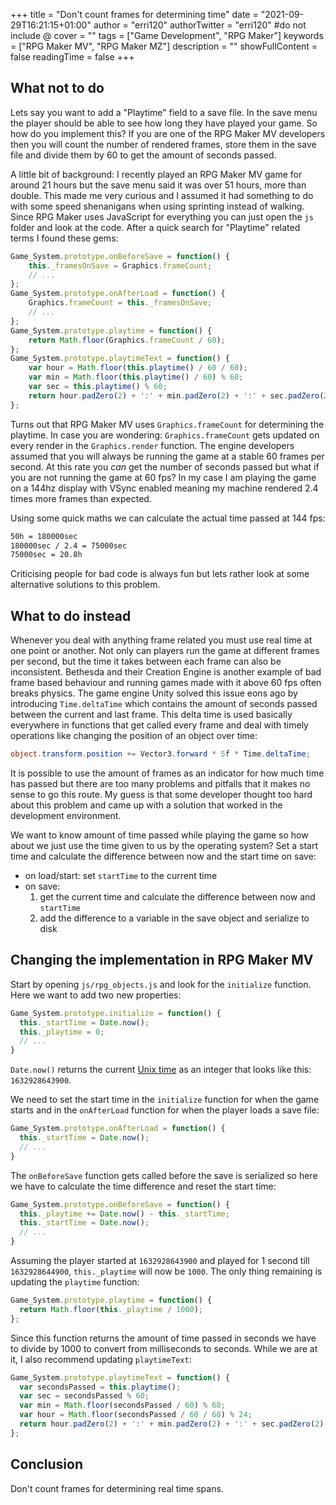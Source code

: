+++
title = "Don't count frames for determining time"
date = "2021-09-29T16:21:15+01:00"
author = "erri120"
authorTwitter = "erri120" #do not include @
cover = ""
tags = ["Game Development", "RPG Maker"]
keywords = ["RPG Maker MV", "RPG Maker MZ"]
description = ""
showFullContent = false
readingTime = false
+++

## What not to do

Lets say you want to add a "Playtime" field to a save file. In the save menu the player should be able to see how long they have played your game. So how do you implement this? If you are one of the RPG Maker MV developers then you will count the number of rendered frames, store them in the save file and divide them by 60 to get the amount of seconds passed.

A little bit of background: I recently played an RPG Maker MV game for around 21 hours but the save menu said it was over 51 hours, more than double. This made me very curious and I assumed it had something to do with some speed shenanigans when using sprinting instead of walking. Since RPG Maker uses JavaScript for everything you can just open the `js` folder and look at the code. After a quick search for "Playtime" related terms I found these gems:

```javascript
Game_System.prototype.onBeforeSave = function() {
    this._framesOnSave = Graphics.frameCount;
    // ...
};
Game_System.prototype.onAfterLoad = function() {
    Graphics.frameCount = this._framesOnSave;
    // ...
};
Game_System.prototype.playtime = function() {
    return Math.floor(Graphics.frameCount / 60);
};
Game_System.prototype.playtimeText = function() {
    var hour = Math.floor(this.playtime() / 60 / 60);
    var min = Math.floor(this.playtime() / 60) % 60;
    var sec = this.playtime() % 60;
    return hour.padZero(2) + ':' + min.padZero(2) + ':' + sec.padZero(2);
};
```

Turns out that RPG Maker MV uses `Graphics.frameCount` for determining the playtime. In case you are wondering: `Graphics.frameCount` gets updated on every render in the `Graphics.render` function. The engine developers assumed that you will always be running the game at a stable 60 frames per second. At this rate you _can_ get the number of seconds passed but what if you are not running the game at 60 fps? In my case I am playing the game on a 144hz display with VSync enabled meaning my machine rendered 2.4 times more frames than expected.

Using some quick maths we can calculate the actual time passed at 144 fps:

```txt
50h = 180000sec
180000sec / 2.4 = 75000sec
75000sec = 20.8h
```

Criticising people for bad code is always fun but lets rather look at some alternative solutions to this problem.

## What to do instead

Whenever you deal with anything frame related you must use real time at one point or another. Not only can players run the game at different frames per second, but the time it takes between each frame can also be inconsistent. Bethesda and their Creation Engine is another example of bad frame based behaviour and running games made with it above 60 fps often breaks physics. The game engine Unity solved this issue eons ago by introducing `Time.deltaTime` which contains the amount of seconds passed between the current and last frame. This delta time is used basically everywhere in functions that get called every frame and deal with timely operations like changing the position of an object over time:

```csharp
object.transform.position += Vector3.forward * 5f * Time.deltaTime;
```

It is possible to use the amount of frames as an indicator for how much time has passed but there are too many problems and pitfalls that it makes no sense to go this route. My guess is that some developer thought too hard about this problem and came up with a solution that worked in the development environment.

We want to know amount of time passed while playing the game so how about we just use the time given to us by the operating system? Set a start time and calculate the difference between now and the start time on save:

- on load/start: set `startTime` to the current time
- on save:
  1) get the current time and calculate the difference between now and `startTime`
  2) add the difference to a variable in the save object and serialize to disk

## Changing the implementation in RPG Maker MV

Start by opening `js/rpg_objects.js` and look for the `initialize` function. Here we want to add two new properties:

```javascript
Game_System.prototype.initialize = function() {
  this._startTime = Date.now();
  this._playtime = 0;
  // ...
}
```

`Date.now()` returns the current [Unix time](https://currentmillis.com/) as an integer that looks like this: `1632928643900`.

We need to set the start time in the `initialize` function for when the game starts and in the `onAfterLoad` function for when the player loads a save file:

```javascript
Game_System.prototype.onAfterLoad = function() {
  this._startTime = Date.now();
  // ...
}
```

The `onBeforeSave` function gets called before the save is serialized so here we have to calculate the time difference and reset the start time:

```javascript
Game_System.prototype.onBeforeSave = function() {
  this._playtime += Date.now() - this._startTime;
  this._startTime = Date.now();
  // ...
}
```

Assuming the player started at `1632928643900` and played for 1 second till `1632928644900`, `this._playtime` will now be `1000`. The only thing remaining is updating the `playtime` function:

```javascript
Game_System.prototype.playtime = function() {
  return Math.floor(this._playtime / 1000);
};
```

Since this function returns the amount of time passed in seconds we have to divide by 1000 to convert from milliseconds to seconds. While we are at it, I also recommend updating `playtimeText`:

```javascript
Game_System.prototype.playtimeText = function() {
  var secondsPassed = this.playtime();
  var sec = secondsPassed % 60;
  var min = Math.floor(secondsPassed / 60) % 60;
  var hour = Math.floor(secondsPassed / 60 / 60) % 24;
  return hour.padZero(2) + ':' + min.padZero(2) + ':' + sec.padZero(2);
};
```

## Conclusion

Don't count frames for determining real time spans.
